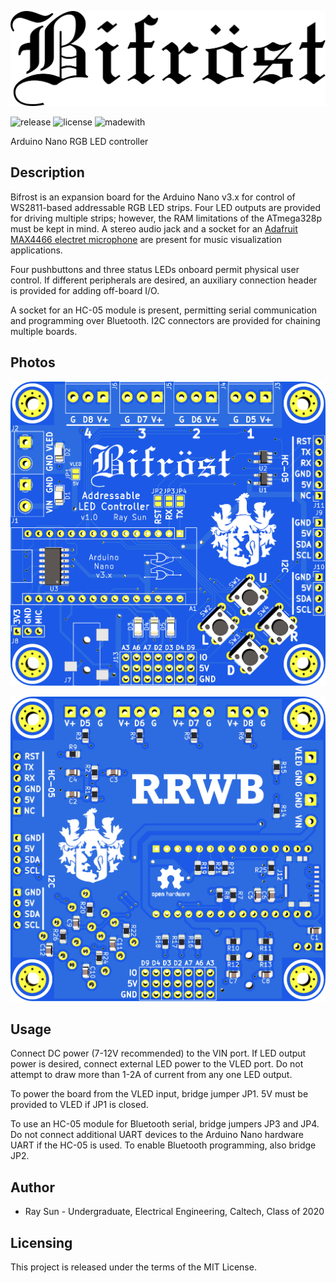 ![logo](img/bifrost.png)

![release](https://img.shields.io/github/v/release/electronictoast/bifrost?include_prereleases) ![license](https://img.shields.io/github/license/electronictoast/bifrost) ![madewith](https://img.shields.io/badge/made%20with-KiCad-blue)

Arduino Nano RGB LED controller

## Description

Bifrost is an expansion board for the Arduino Nano v3.x for control of WS2811-based addressable RGB LED strips. Four LED outputs are provided for driving multiple strips; however, the RAM limitations of the ATmega328p must be kept in mind. A stereo audio jack and a socket for an [Adafruit MAX4466 electret microphone](https://www.adafruit.com/product/1063) are present for music visualization applications.

Four pushbuttons and three status LEDs onboard permit physical user control. If different peripherals are desired, an auxiliary connection header is provided for adding off-board I/O.

A socket for an HC-05 module is present, permitting serial communication and programming over Bluetooth. I2C connectors are provided for chaining multiple boards.

## Photos

![front](img/bifrost_F.PNG)

![back](img/bifrost_R.PNG)

## Usage
Connect DC power (7-12V recommended) to the VIN port. If LED output power is desired, connect external LED power to the VLED port. Do not attempt to draw more than 1-2A of current from any one LED output.

To power the board from the VLED input, bridge jumper JP1. 5V must be provided to VLED if JP1 is closed.

To use an HC-05 module for Bluetooth serial, bridge jumpers JP3 and JP4. Do not connect additional UART devices to the Arduino Nano hardware UART if the HC-05 is used. To enable Bluetooth programming, also bridge JP2.

## Author
- Ray Sun - Undergraduate, Electrical Engineering, Caltech, Class of 2020

## Licensing
This project is released under the terms of the MIT License.
